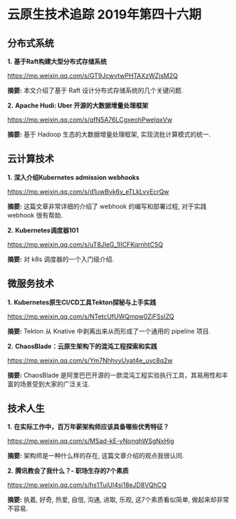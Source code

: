 # 云原生技术追踪 2019年第四十六期
## 分布式系统
**1.** **基于Raft构建大型分布式存储系统**

https://mp.weixin.qq.com/s/GT9JcwvtwPHTAXzWZjsM2Q

**摘要:** 本文介绍了基于 Raft 设计分布式存储系统的几个关键问题.

**2.** **Apache Hudi: Uber 开源的大数据增量处理框架**

https://mp.weixin.qq.com/s/qfN5A76LCgxeohPwelqxVw

**摘要:** 基于 Hadoop 生态的大数据增量处理框架, 实现流批计算模式的统一.

## 云计算技术
**1.** **深入介绍Kubernetes admission webhooks**

https://mp.weixin.qq.com/s/d1uwBvk6v_eTLkLvvEcrQw

**摘要:** 这篇文章非常详细的介绍了 webhook 的编写和部署过程, 对于实践 webhook 很有帮助.

**2.** **Kubernetes调度器101**

https://mp.weixin.qq.com/s/uT8JleG_1IICFKqrnhtC5Q

**摘要:** 对 k8s 调度器的一个入门级介绍.

## 微服务技术
**1.** **Kubernetes原生CI/CD工具Tekton探秘与上手实践**

https://mp.weixin.qq.com/s/NTetcUfUWQmpw0ZjFSsIZQ

**摘要:** Tekton 从 Knative 中剥离出来从而形成了一个通用的 pipeline 项目.

**2.** **ChaosBlade：云原生架构下的混沌工程探索和实践**

https://mp.weixin.qq.com/s/Ym7NhhvyUyat4e_uvc8q2w

**摘要:** ChaosBlade 是阿里巴巴开源的一款混沌工程实验执行工具，其易用性和丰富的场景受到大家的广泛关注.

## 技术人生
**1.** **在实际工作中，百万年薪架构师应该具备哪些优秀特征？**

https://mp.weixin.qq.com/s/MSad-kE-yNonqhWSgNxHig

**摘要:** 架构师是一种什么样的存在, 这篇文章介绍的观点我很认同.

**2.** **腾讯教会了我什么？- 职场生存的7个素质**

https://mp.weixin.qq.com/s/hs1TujUl4sj18eJD8VQhCQ

**摘要:** 执着, 好奇, 热爱, 自信, 沟通, 进取, 乐观, 这7个素质看似简单, 做起来却非常不容易.
